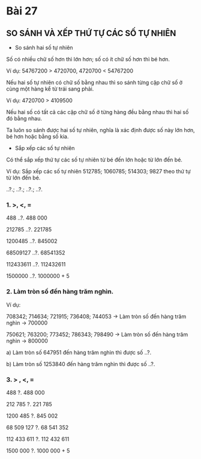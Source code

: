 # Bài 27

## SO SÁNH VÀ XẾP THỨ TỰ CÁC SỐ TỰ NHIÊN

- So sánh hai số tự nhiên

Số có nhiều chữ số hơn thì lớn hơn; số có ít chữ số hơn thì bé hơn.

Ví dụ: 54767200 > 4720700, 4720700 < 54767200

Nếu hai số tự nhiên có chữ số bằng nhau thì so sánh từng cặp chữ số ở cùng một hàng kể từ trái sang phải.

Ví dụ: 4720700 > 4109500

Nếu hai số có tất cả các cặp chữ số ở từng hàng đều bằng nhau thì hai số đó bằng nhau.

Ta luôn so sánh được hai số tự nhiên, nghĩa là xác định được số này lớn hơn, bé hơn hoặc bằng số kia.

- Sắp xếp các số tự nhiên

Có thể sắp xếp thứ tự các số tự nhiên từ bé đến lớn hoặc từ lớn đến bé.

Ví dụ: Sắp xếp các số tự nhiên 512785; 1060785; 514303; 9827 theo thứ tự từ lớn đến bé.

..?.; ..?.; ..?.; ..?.

### 1. >, <, =

488 ..?. 488 000

212785 ..?. 221785

1200485 ..?. 845002

68509127 ..?. 68541352

112433611 ..?. 112432611

1500000 ..?. 1000000 + 5

### 2. Làm tròn số đến hàng trăm nghìn.

Ví dụ:

708342; 714634; 721915; 736408; 744053 -> Làm tròn số đến hàng trăm nghìn -> 700000

750621; 763200; 773452; 786343; 798490 -> Làm tròn số đến hàng trăm nghìn -> 800000

a) Làm tròn số 647951 đến hàng trăm nghìn thì được số ..?.

b) Làm tròn số 1253840 đến hàng trăm nghìn thì được số ..?.

### 3. > , <, =
488 ?. 488 000                  

212 785 ?. 221 785

1200 485 ?. 845 002           

68 509 127 ?. 68 541 352

112 433 611 ?. 112 432 611  

1500 000 ?. 1000 000 + 5
